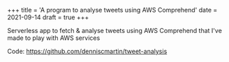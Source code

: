 +++
title = 'A program to analyse tweets using AWS Comprehend'
date = 2021-09-14
draft = true
+++

Serverless app to fetch & analyse tweets using AWS Comprehend that I've made to play with AWS services

Code: <https://github.com/denniscmartin/tweet-analysis>
